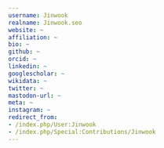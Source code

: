 ```yaml
---
username: Jinwook
realname: Jinwook.seo
website: ~
affiliation: ~
bio: ~
github: ~
orcid: ~
linkedin: ~
googlescholar: ~
wikidata: ~
twitter: ~
mastodon-url: ~
meta: ~
instagram: ~
redirect_from:
- /index.php/User:Jinwook
- /index.php/Special:Contributions/Jinwook
---
```

